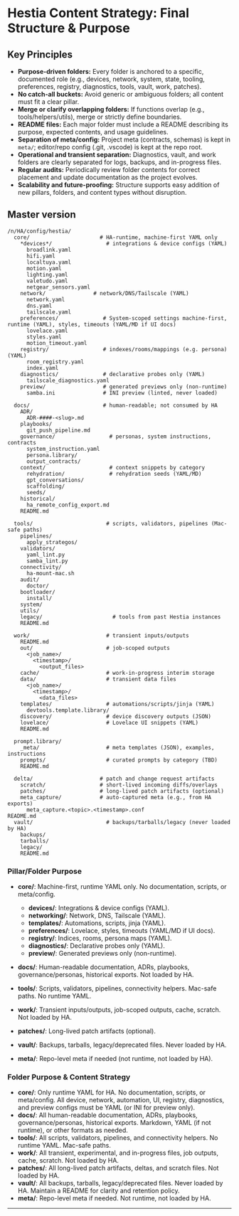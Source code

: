 # Hestia Content Strategy: Final Structure & Purpose

## Key Principles

- **Purpose-driven folders:** Every folder is anchored to a specific, documented role (e.g., devices, network, system, state, tooling, preferences, registry, diagnostics, tools, vault, work, patches).
- **No catch-all buckets:** Avoid generic or ambiguous folders; all content must fit a clear pillar.
- **Merge or clarify overlapping folders:** If functions overlap (e.g., tools/helpers/utils), merge or strictly define boundaries.
- **README files:** Each major folder must include a README describing its purpose, expected contents, and usage guidelines.
- **Separation of meta/config:** Project meta (contracts, schemas) is kept in `meta/`; editor/repo config (.git, .vscode) is kept at the repo root.
- **Operational and transient separation:** Diagnostics, vault, and work folders are clearly separated for logs, backups, and in-progress files.
- **Regular audits:** Periodically review folder contents for correct placement and update documentation as the project evolves.
- **Scalability and future-proofing:** Structure supports easy addition of new pillars, folders, and content types without disruption.


## Master version

```
/n/HA/config/hestia/
  core/                      # HA-runtime, machine-first YAML only
    *devices*/                 # integrations & device configs (YAML)
      broadlink.yaml
      hifi.yaml
      localtuya.yaml
      motion.yaml
      lighting.yaml
      valetudo.yaml
      netgear_sensors.yaml
    network/               # network/DNS/Tailscale (YAML)
      network.yaml
      dns.yaml
      tailscale.yaml
    preferences/              # System-scoped settings machine-first, runtime (YAML), styles, timeouts (YAML/MD if UI docs)
      lovelace.yaml
      styles.yaml
      motion_timeout.yaml
    registry/                 # indexes/rooms/mappings (e.g. persona) (YAML)
      room_registry.yaml
      index.yaml
    diagnostics/              # declarative probes only (YAML)
      tailscale_diagnostics.yaml
    preview/                  # generated previews only (non-runtime)
      samba.ini               # INI preview (linted, never loaded)

  docs/                       # human-readable; not consumed by HA
    ADR/
      ADR-####-<slug>.md
    playbooks/
      git_push_pipeline.md
    governance/                 # personas, system instructions, contracts
      system_instruction.yaml
      persona.library/
      output_contracts/
    context/                    # context snippets by category
      rehydration/              # rehydration seeds (YAML/MD)
      gpt_conversations/
      scaffolding/
      seeds/
    historical/
      ha_remote_config_export.md
    README.md

  tools/                       # scripts, validators, pipelines (Mac-safe paths)
    pipelines/
      apply_strategos/
    validators/
      yaml_lint.py
      samba_lint.py
    connectivity/
      ha-mount-mac.sh
    audit/
      doctor/
    bootloader/
      install/
    system/
    utils/ 
    legacy/                      # tools from past Hestia instances
    README.md

  work/                        # transient inputs/outputs
    README.md 
    out/                       # job-scoped outputs
      <job_name>/
        <timestamp>/
          <output_files>
    cache/                     # work-in-progress interim storage
    data/                      # transient data files
      <job_name>/
        <timestamp>/
          <data_files>
    templates/                 # automations/scripts/jinja (YAML)
      devtools.template.library/
    discovery/                 # device discovery outputs (JSON)
    lovelace/                  # Lovelace UI snippets (YAML)
    README.md

  prompt.library/
    _meta/                     # meta templates (JSON), examples, instructions
    prompts/                   # curated prompts by category (TBD)
    README.md

  delta/                     # patch and change request artifacts
    scratch/                 # short-lived incoming diffs/overlays
    patches/                 # long-lived patch artifacts (optional)
    meta_capture/            # auto-captured meta (e.g., from HA exports)
      meta_capture.<topic>.<timestamp>.conf 
README.md
  vault/                       # backups/tarballs/legacy (never loaded by HA)
    backups/
    tarballs/
    legacy/
    README.md
```

### Pillar/Folder Purpose

- **core/**: Machine-first, runtime YAML only. No documentation, scripts, or meta/config.
  - **devices/**: Integrations & device configs (YAML).
  - **networking/**: Network, DNS, Tailscale (YAML).
  - **templates/**: Automations, scripts, jinja (YAML).
  - **preferences/**: Lovelace, styles, timeouts (YAML/MD if UI docs).
  - **registry/**: Indices, rooms, persona maps (YAML).
  - **diagnostics/**: Declarative probes only (YAML).
  - **preview/**: Generated previews only (non-runtime).

- **docs/**: Human-readable documentation, ADRs, playbooks, governance/personas, historical exports. Not loaded by HA.

- **tools/**: Scripts, validators, pipelines, connectivity helpers. Mac-safe paths. No runtime YAML.

- **work/**: Transient inputs/outputs, job-scoped outputs, cache, scratch. Not loaded by HA.

- **patches/**: Long-lived patch artifacts (optional).

- **vault/**: Backups, tarballs, legacy/deprecated files. Never loaded by HA.

- **meta/**: Repo-level meta if needed (not runtime, not loaded by HA).


### Folder Purpose & Content Strategy

- **core/**: Only runtime YAML for HA. No documentation, scripts, or meta/config. All device, network, automation, UI, registry, diagnostics, and preview configs must be YAML (or INI for preview only).
- **docs/**: All human-readable documentation, ADRs, playbooks, governance/personas, historical exports. Markdown, YAML (if not runtime), or other formats as needed.
- **tools/**: All scripts, validators, pipelines, and connectivity helpers. No runtime YAML. Mac-safe paths.
- **work/**: All transient, experimental, and in-progress files, job outputs, cache, scratch. Not loaded by HA.
- **patches/**: All long-lived patch artifacts, deltas, and scratch files. Not loaded by HA.
- **vault/**: All backups, tarballs, legacy/deprecated files. Never loaded by HA. Maintain a README for clarity and retention policy.
- **meta/**: Repo-level meta if needed. Not runtime, not loaded by HA.

---
